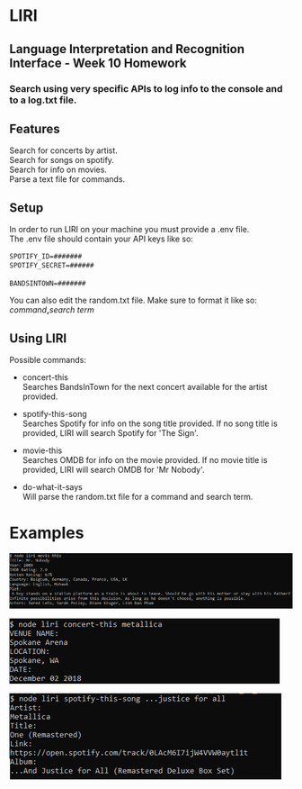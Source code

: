 # LIRI
## Language Interpretation and Recognition Interface - Week 10 Homework

### Search using very specific APIs to log info to the console and to a log.txt file.

## Features

Search for concerts by artist.  
Search for songs on spotify.  
Search for info on movies.  
Parse a text file for commands.  

## Setup

In order to run LIRI on your machine you must provide a .env file.  
The .env file should contain your API keys like so:  
```
SPOTIFY_ID=#######
SPOTIFY_SECRET=######

BANDSINTOWN=#######
```

You can also edit the random.txt file. Make sure to format it like so:  
_command_**,**_search term_

## Using LIRI

Possible commands:

- concert-this <artist>  
 Searches BandsInTown for the next concert available for the artist provided.
  
- spotify-this-song <song title>  
Searches Spotify for info on the song title provided. If no song title is provided, LIRI will search Spotify for 'The Sign'.
  
- movie-this <movie title>  
Searches OMDB for info on the movie provided. If no movie title is provided, LIRI will search OMDB for 'Mr Nobody'.  
  
- do-what-it-says  
Will parse the random.txt file for a command and search term.

# Examples

![movie](./imgs/movie.png)

![concert](./imgs/concert.png)

![song](./imgs/song.png)
